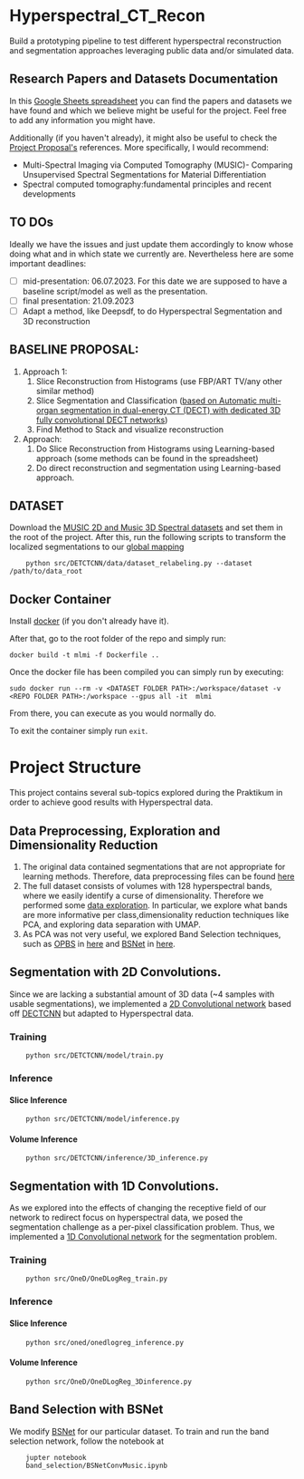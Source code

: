 # Hyperspectral_CT_Recon
Build a prototyping pipeline to test different hyperspectral reconstruction and segmentation approaches leveraging public data and/or simulated data. 

## Research Papers and Datasets Documentation

In this [Google Sheets spreadsheet](https://docs.google.com/spreadsheets/d/1jJbZ0b8knY3XQfHnoKXy_cuw0ZG5uWUUDZ_9mqVxh0Y/edit#gid=0) you can find the papers and datasets we have found and which we believe might be useful for the project. Feel free to add any information you might have.

Additionally (if you haven't already), it might also be useful to check the [Project Proposal's](https://wiki.tum.de/display/mlmi/MLMI+Summer+2023?preview=/1375273096/1474757233/MLMI_Proposal_Hyperspectral%20CT%20Reconstruction.pdf) references. More specifically, I would recommend:
- Multi-Spectral Imaging via Computed Tomography (MUSIC)- Comparing Unsupervised Spectral Segmentations for Material Differentiation
- Spectral computed tomography:fundamental principles and recent developments

## TO DOs
Ideally we have the issues and just update them accordingly to know whose doing what and in which state we currently are.
Nevertheless here are some important deadlines:
- [ ] mid-presentation: 06.07.2023. For this date we are supposed to have a baseline script/model as well as the presentation.
- [ ] final presentation: 21.09.2023
- [ ] Adapt a method, like Deepsdf, to do Hyperspectral Segmentation and 3D reconstruction

## BASELINE PROPOSAL:
1. Approach 1:
    1. Slice Reconstruction from Histograms (use FBP/ART TV/any other similar method)
    2. Slice Segmentation and Classification ([based on Automatic multi-organ segmentation in dual-energy CT (DECT) with dedicated 3D fully convolutional DECT networks](https://aapm.onlinelibrary.wiley.com/doi/full/10.1002/mp.13950?af=R))
    3. Find Method to Stack and visualize reconstruction
2. Approach:
    1. Do Slice Reconstruction from Histograms using Learning-based approach (some methods can be found in the spreadsheet)
    2. Do direct reconstruction and segmentation using Learning-based approach.


## DATASET

Download the [MUSIC 2D and Music 3D Spectral datasets](http://easi-cil.compute.dtu.dk/index.php/datasets/music/) and set them in the root of the project. After this, run the following scripts to transform the localized segmentations to our [global mapping](src/DETCTCNN/data/music_2d_labels.py) 

```
    python src/DETCTCNN/data/dataset_relabeling.py --dataset /path/to/data_root
```

## Docker Container
Install [docker](https://docs.docker.com/engine/install/ubuntu/) (if you don't already have it).

After that, go to the root folder of the repo and simply run:
 ```
docker build -t mlmi -f Dockerfile ..
 ```
Once the docker file has been compiled you can simply run by executing:
 ```
 sudo docker run --rm -v <DATASET FOLDER PATH>:/workspace/dataset -v <REPO FOLDER PATH>:/workspace --gpus all -it  mlmi
  ```
  From there, you can execute as you would normally do. 
  
  To exit the container simply run `exit`.

# Project Structure

This project contains several sub-topics explored during the Praktikum in order to achieve good results with Hyperspectral data.

## Data Preprocessing, Exploration and Dimensionality Reduction

1. The original data contained segmentations that are not appropriate for learning methods. Therefore, data preprocessing files can be found [here](src/DETCTCNN/data)
2. The full dataset consists of volumes with 128 hyperspectral bands, where we easily identify a curse of dimensionality. Therefore we performed some [data exploration](src/data). In particular, we explore what bands are more informative per class,dimensionality reduction techniques like PCA, and exploring data separation with UMAP.
3. As PCA was not very useful, we explored Band Selection techniques, such as [OPBS](https://ieeexplore.ieee.org/document/8320544) in [here](src/data/opbs.py) and [BSNet](https://arxiv.org/abs/1904.08269) in [here](./band_selection).

## Segmentation with 2D Convolutions.

Since we are lacking a substantial amount of 3D data (~4 samples with usable segmentations), we implemented a [2D Convolutional network](src/DETCTCNN/model) based off [DECTCNN](https://pubmed.ncbi.nlm.nih.gov/31816095/) but adapted to Hyperspectral data.

### Training

```
    python src/DETCTCNN/model/train.py 
```

### Inference


#### Slice Inference

```
    python src/DETCTCNN/model/inference.py 
```

#### Volume Inference
```
    python src/DETCTCNN/inference/3D_inference.py 
```

## Segmentation with 1D Convolutions.

As we explored into the effects of changing the receptive field of our network to redirect focus on hyperspectral data, we posed the segmentation challenge as a per-pixel classification problem. Thus, we implemented a [1D Convolutional network](src/OneD) for the segmentation problem.

### Training

```
    python src/OneD/OneDLogReg_train.py
```

### Inference


#### Slice Inference
```
    python src/oned/onedlogreg_inference.py
```

#### Volume Inference
```
    python src/OneD/OneDLogReg_3Dinference.py
```

## Band Selection with BSNet

We modify [BSNet](https://github.com/ucalyptus/BS-Nets-Implementation-Pytorch/tree/master) for our particular dataset. To train and run the band selection network, follow the notebook at 
```
    jupter notebook
    band_selection/BSNetConvMusic.ipynb
```

